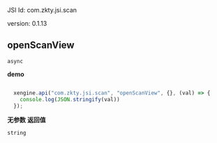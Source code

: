 

JSI Id: com.zkty.jsi.scan

version: 0.1.13



## openScanView
`async`

**demo**
``` js

  xengine.api("com.zkty.jsi.scan", "openScanView", {}, (val) => {
    console.log(JSON.stringify(val))
  });

``` 

**无参数**
**返回值**
``` js
string
``` 


    